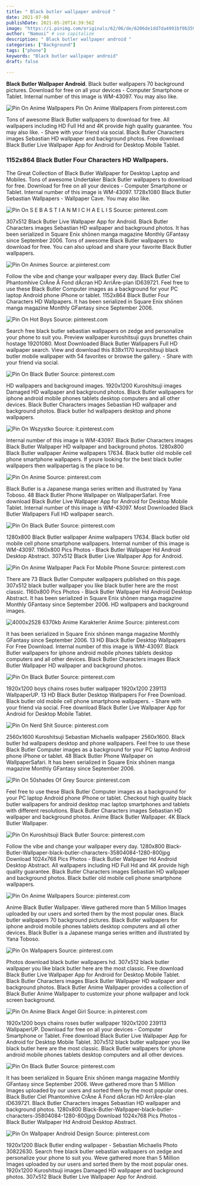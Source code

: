 ```yaml
---
title: " Black butler wallpaper android "
date: 2021-07-08
publishDate: 2021-05-20T14:39:56Z
image: "https://i.pinimg.com/originals/62/06/de/6206de1dd7da4991bf0b359937dc5975.png"
author: "Namusi" # use capitalize
description: " Black butler wallpaper android "
categories: ["Background"]
tags: ["phone"]
keywords: "Black butler wallpaper android"
draft: false

---
```



**Black Butler Wallpaper Android**. Black butler wallpapers 70 background pictures. Download for free on all your devices - Computer Smartphone or Tablet. Internal number of this image is WM-43097. You may also like.

![Pin On Anime Wallpapers](https://i.pinimg.com/474x/6c/c6/87/6cc687caf302c2527e05f5f69f07a445.jpg "Pin On Anime Wallpapers")
Pin On Anime Wallpapers From pinterest.com


Tons of awesome Black Butler wallpapers to download for free. All wallpapers including HD Full Hd and 4K provide high quality guarantee. You may also like. - Share with your friend via social. Black Butler Characters images Sebastian HD wallpaper and background photos. Free download Black Butler Live Wallpaper App for Android for Desktop Mobile Tablet.

### 1152x864 Black Butler Four Characters HD Wallpapers.

The Great Collection of Black Butler Wallpaper for Desktop Laptop and Mobiles. Tons of awesome Undertaker Black Butler wallpapers to download for free. Download for free on all your devices - Computer Smartphone or Tablet. Internal number of this image is WM-43097. 1728x1080 Black Butler Sebastian Wallpapers - Wallpaper Cave. You may also like.


![Pin On S E B A S T I A N M I C H A E L I S](https://i.pinimg.com/736x/2d/37/5d/2d375d78b5c77951bb5e73f8cdeb25b2.jpg "Pin On S E B A S T I A N M I C H A E L I S")
Source: pinterest.com

307x512 Black Butler Live Wallpaper App for Android. Black Butler Characters images Sebastian HD wallpaper and background photos. It has been serialized in Square Enix shōnen manga magazine Monthly GFantasy since September 2006. Tons of awesome Black Butler wallpapers to download for free. You can also upload and share your favorite Black Butler wallpapers.

![Pin On Animes](https://i.pinimg.com/originals/99/00/ba/9900bacc4527e6de227ded66d35112d0.jpg "Pin On Animes")
Source: ar.pinterest.com

Follow the vibe and change your wallpaper every day. Black Butler Ciel Phantomhive CrÃne Â Fond dÃcran HD ArriÃre-plan ID639721. Feel free to use these Black Butler Computer images as a background for your PC laptop Android phone iPhone or tablet. 1152x864 Black Butler Four Characters HD Wallpapers. It has been serialized in Square Enix shōnen manga magazine Monthly GFantasy since September 2006.

![Pin On Hot Boys](https://i.pinimg.com/564x/fb/24/bb/fb24bb59cadd6405d8af8b9cac5e137d.jpg "Pin On Hot Boys")
Source: pinterest.com

Search free black butler sebastian wallpapers on zedge and personalize your phone to suit you. Preview wallpaper kuroshitsuji guys brunettes chain hostage 19201080. Most Downloaded Black Butler Wallpapers Full HD wallpaper search. View and download this 838x1170 kuroshitsuji black butler mobile wallpaper with 54 favorites or browse the gallery. - Share with your friend via social.

![Pin On Black Butler](https://i.pinimg.com/originals/ea/0a/4f/ea0a4fdb650293b163501dbc9a235134.jpg "Pin On Black Butler")
Source: pinterest.com

HD wallpapers and background images. 1920x1200 Kuroshitsuji images Damaged HD wallpaper and background photos. Black Butler wallpapers for iphone android mobile phones tablets desktop computers and all other devices. Black Butler Characters images Sebastian HD wallpaper and background photos. Black butler hd wallpapers desktop and phone wallpapers.

![Pin On Wszystko](https://i.pinimg.com/originals/0e/9f/54/0e9f548c6a151d89a5ab2e376ee939ca.jpg "Pin On Wszystko")
Source: it.pinterest.com

Internal number of this image is WM-43097. Black Butler Characters images Black Butler Wallpaper HD wallpaper and background photos. 1280x800 Black Butler wallpaper Anime wallpapers 17634. Black butler old mobile cell phone smartphone wallpapers. If youre looking for the best black butler wallpapers then wallpapertag is the place to be.

![Pin On Anime](https://i.pinimg.com/originals/dd/6b/d5/dd6bd590c91472d8f2f7539a61848207.jpg "Pin On Anime")
Source: pinterest.com

Black Butler is a Japanese manga series written and illustrated by Yana Toboso. 48 Black Butler Phone Wallpaper on WallpaperSafari. Free download Black Butler Live Wallpaper App for Android for Desktop Mobile Tablet. Internal number of this image is WM-43097. Most Downloaded Black Butler Wallpapers Full HD wallpaper search.

![Pin On Black Butler](https://i.pinimg.com/originals/a9/b4/4f/a9b44f47f3bc21a39efaac3879a0d577.jpg "Pin On Black Butler")
Source: pinterest.com

1280x800 Black Butler wallpaper Anime wallpapers 17634. Black butler old mobile cell phone smartphone wallpapers. Internal number of this image is WM-43097. 1160x800 Pics Photos - Black Butler Wallpaper Hd Android Desktop Abstract. 307x512 Black Butler Live Wallpaper App for Android.

![Pin On Anime Wallpaper Pack For Mobile Phone](https://i.pinimg.com/originals/a8/47/4a/a8474a5545fd44cb74df80bccaf17176.jpg "Pin On Anime Wallpaper Pack For Mobile Phone")
Source: pinterest.com

There are 73 Black Butler Computer wallpapers published on this page. 307x512 black butler wallpaper you like black butler here are the most classic. 1160x800 Pics Photos - Black Butler Wallpaper Hd Android Desktop Abstract. It has been serialized in Square Enix shōnen manga magazine Monthly GFantasy since September 2006. HD wallpapers and background images.

![4000x2528 6370kb Anime Karakterler Anime](https://i.pinimg.com/originals/49/c4/84/49c4843a26ad6dc4a6f533b670f86028.jpg "4000x2528 6370kb Anime Karakterler Anime")
Source: pinterest.com

It has been serialized in Square Enix shōnen manga magazine Monthly GFantasy since September 2006. 13 HD Black Butler Desktop Wallpapers For Free Download. Internal number of this image is WM-43097. Black Butler wallpapers for iphone android mobile phones tablets desktop computers and all other devices. Black Butler Characters images Black Butler Wallpaper HD wallpaper and background photos.

![Pin On Black Butler](https://i.pinimg.com/originals/7e/f4/50/7ef4506e68e5fac728c6d9c559695aef.jpg "Pin On Black Butler")
Source: pinterest.com

1920x1200 boys chains roses butler wallpaper 1920x1200 239113 WallpaperUP. 13 HD Black Butler Desktop Wallpapers For Free Download. Black butler old mobile cell phone smartphone wallpapers. - Share with your friend via social. Free download Black Butler Live Wallpaper App for Android for Desktop Mobile Tablet.

![Pin On Nerd Shit](https://i.pinimg.com/736x/3e/a2/9f/3ea29f5f40bd5b00a794d1ca8f6efba8.jpg "Pin On Nerd Shit")
Source: pinterest.com

2560x1600 Kuroshitsuji Sebastian Michaelis wallpaper 2560x1600. Black butler hd wallpapers desktop and phone wallpapers. Feel free to use these Black Butler Computer images as a background for your PC laptop Android phone iPhone or tablet. 48 Black Butler Phone Wallpaper on WallpaperSafari. It has been serialized in Square Enix shōnen manga magazine Monthly GFantasy since September 2006.

![Pin On 50shades Of Grey](https://i.pinimg.com/originals/bc/c1/06/bcc1069a3760414cb87d5876d0ae3301.jpg "Pin On 50shades Of Grey")
Source: pinterest.com

Feel free to use these Black Butler Computer images as a background for your PC laptop Android phone iPhone or tablet. Checkout high quality black butler wallpapers for android desktop mac laptop smartphones and tablets with different resolutions. Black Butler Characters images Sebastian HD wallpaper and background photos. Anime Black Butler Wallpaper. 4K Black Butler Wallpaper.

![Pin On Kuroshitsuji Black Butler](https://i.pinimg.com/originals/ab/5b/59/ab5b595f5027d167f79d5b4514d76f5d.jpg "Pin On Kuroshitsuji Black Butler")
Source: pinterest.com

Follow the vibe and change your wallpaper every day. 1280x800 Black-Butler-Wallpaper-black-butler-characters-35804084-1280-800jpg Download 1024x768 Pics Photos - Black Butler Wallpaper Hd Android Desktop Abstract. All wallpapers including HD Full Hd and 4K provide high quality guarantee. Black Butler Characters images Sebastian HD wallpaper and background photos. Black butler old mobile cell phone smartphone wallpapers.

![Pin On Anime Wallpapers](https://i.pinimg.com/474x/6c/c6/87/6cc687caf302c2527e05f5f69f07a445.jpg "Pin On Anime Wallpapers")
Source: pinterest.com

Anime Black Butler Wallpaper. Weve gathered more than 5 Million Images uploaded by our users and sorted them by the most popular ones. Black butler wallpapers 70 background pictures. Black Butler wallpapers for iphone android mobile phones tablets desktop computers and all other devices. Black Butler is a Japanese manga series written and illustrated by Yana Toboso.

![Pin On Wallpapers](https://i.pinimg.com/originals/6b/54/6d/6b546ddfc4efff57a918db565b3a1115.jpg "Pin On Wallpapers")
Source: pinterest.com

Photos download black butler wallpapers hd. 307x512 black butler wallpaper you like black butler here are the most classic. Free download Black Butler Live Wallpaper App for Android for Desktop Mobile Tablet. Black Butler Characters images Black Butler Wallpaper HD wallpaper and background photos. Black Butler Anime Wallpaper provides a collection of Black Butler Anime Wallpaper to customize your phone wallpaper and lock screen background.

![Pin On Anime Black Angel Girl](https://i.pinimg.com/originals/9c/96/8c/9c968caa55f8c2a1096935cdd7355a93.jpg "Pin On Anime Black Angel Girl")
Source: in.pinterest.com

1920x1200 boys chains roses butler wallpaper 1920x1200 239113 WallpaperUP. Download for free on all your devices - Computer Smartphone or Tablet. Free download Black Butler Live Wallpaper App for Android for Desktop Mobile Tablet. 307x512 black butler wallpaper you like black butler here are the most classic. Black Butler wallpapers for iphone android mobile phones tablets desktop computers and all other devices.

![Pin On Black Butler](https://i.pinimg.com/originals/34/d4/e6/34d4e64ec146b65048688e1cace6d05a.jpg "Pin On Black Butler")
Source: pinterest.com

It has been serialized in Square Enix shōnen manga magazine Monthly GFantasy since September 2006. Weve gathered more than 5 Million Images uploaded by our users and sorted them by the most popular ones. Black Butler Ciel Phantomhive CrÃne Â Fond dÃcran HD ArriÃre-plan ID639721. Black Butler Characters images Sebastian HD wallpaper and background photos. 1280x800 Black-Butler-Wallpaper-black-butler-characters-35804084-1280-800jpg Download 1024x768 Pics Photos - Black Butler Wallpaper Hd Android Desktop Abstract.

![Pin On Wallpaper Android Design](https://i.pinimg.com/originals/62/06/de/6206de1dd7da4991bf0b359937dc5975.png "Pin On Wallpaper Android Design")
Source: pinterest.com

1920x1200 Black Butler ending wallpaper - Sebastian Michaelis Photo 30822630. Search free black butler sebastian wallpapers on zedge and personalize your phone to suit you. Weve gathered more than 5 Million Images uploaded by our users and sorted them by the most popular ones. 1920x1200 Kuroshitsuji images Damaged HD wallpaper and background photos. 307x512 Black Butler Live Wallpaper App for Android.

